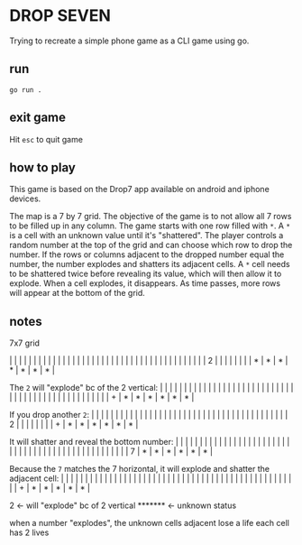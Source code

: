 # DROP SEVEN

Trying to recreate a simple phone game as a CLI game using go.

## run
```
go run .
```

## exit game
Hit `esc` to quit game

## how to play
This game is based on the Drop7 app available on android and iphone devices.

The map is a 7 by 7 grid.  The objective of the game is to not allow all 7 rows to be filled up in any column.  The game starts with one row filled with `*`.  A `*` is a cell with an unknown value until it's "shattered".  The player controls a random number at the top of the grid and can choose which row to drop the number.  If the rows or columns adjacent to the dropped number equal the number, the number explodes and shatters its adjacent cells.  A `*` cell needs to be shattered twice before revealing its value, which will then allow it to explode.  When a cell explodes, it disappears.  As time passes, more rows will appear at the bottom of the grid.

## notes
7x7 grid

|   |   |   |   |   |   |   |
|   |   |   |   |   |   |   |
|   |   |   |   |   |   |   |
|   |   |   |   |   |   |   |
|   |   |   |   |   |   |   |
| 2 |   |   |   |   |   |   |
| * | * | * | * | * | * | * |

The `2` will "explode" bc of the 2 vertical:
|   |   |   |   |   |   |   |
|   |   |   |   |   |   |   |
|   |   |   |   |   |   |   |
|   |   |   |   |   |   |   |
|   |   |   |   |   |   |   |
|   |   |   |   |   |   |   |
| + | * | * | * | * | * | * |

If you drop another `2`:
|   |   |   |   |   |   |   |
|   |   |   |   |   |   |   |
|   |   |   |   |   |   |   |
|   |   |   |   |   |   |   |
|   |   |   |   |   |   |   |
| 2 |   |   |   |   |   |   |
| + | * | * | * | * | * | * |

It will shatter and reveal the bottom number:
|   |   |   |   |   |   |   |
|   |   |   |   |   |   |   |
|   |   |   |   |   |   |   |
|   |   |   |   |   |   |   |
|   |   |   |   |   |   |   |
|   |   |   |   |   |   |   |
| 7 | * | * | * | * | * | * |

Because the `7` matches the 7 horizontal, it will explode and shatter the adjacent cell:
|   |   |   |   |   |   |   |
|   |   |   |   |   |   |   |
|   |   |   |   |   |   |   |
|   |   |   |   |   |   |   |
|   |   |   |   |   |   |   |
|   |   |   |   |   |   |   |
|   | + | * | * | * | * | * |

2 <- will "explode" bc of 2 vertical
******* <- unknown status

when a number "explodes", the unknown cells adjacent lose a life
each cell has 2 lives